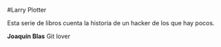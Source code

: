 #Larry Plotter

Esta serie de libros cuenta la historia de un hacker de los que hay pocos.

**Joaquín Blas** Git lover
